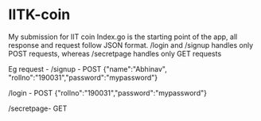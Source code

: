 # IITK-coin
My submission for IIT coin
Index.go is the  starting point of the app, all response and request follow JSON format. /login and /signup handles only POST requests, whereas /secretpage handles only GET requests 

Eg request -
/signup - 
POST
{"name":"Abhinav", "rollno":"190031","password":"mypassword"}

/login -
POST
{"rollno":"190031","password":"mypassword"}

/secretpage-
GET
